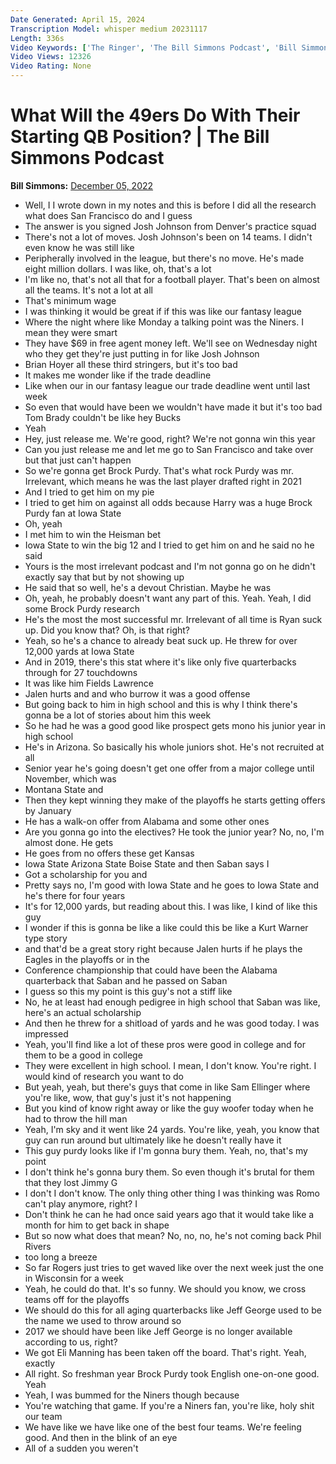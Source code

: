 ```yaml
---
Date Generated: April 15, 2024
Transcription Model: whisper medium 20231117
Length: 336s
Video Keywords: ['The Ringer', 'The Bill Simmons Podcast', 'Bill Simmons Show', 'Bill Simmons', 'NFL Podcast', 'NFL Show', 'Football Podcast', 'Football Show', 'San Francisco 49ers', '49ers Football', 'Jimmy Garoppolo', 'Brock Purdy', 'NFL Quarterback', 'National Football League', 'Deebo Samuel', 'Christian McCaffrey', 'NFC West', 'Kyle Shanahan']
Video Views: 12326
Video Rating: None
---
```


# What Will the 49ers Do With Their Starting QB Position? | The Bill Simmons Podcast
**Bill Simmons:** [December 05, 2022](https://www.youtube.com/watch?v=5gvMAD_NRYg)
*  Well, I I wrote down in my notes and this is before I did all the research what does San Francisco do and I guess
*  The answer is you signed Josh Johnson from Denver's practice squad
*  There's not a lot of moves. Josh Johnson's been on 14 teams. I didn't even know he was still like
*  Peripherally involved in the league, but there's no move. He's made eight million dollars. I was like, oh, that's a lot
*  I'm like no, that's not all that for a football player. That's been on almost all the teams. It's not a lot at all
*  That's minimum wage
*  I was thinking it would be great if if this was like our fantasy league
*  Where the night where like Monday a talking point was the Niners. I mean they were smart
*  They have $69 in free agent money left. We'll see on Wednesday night who they get they're just putting in for like Josh Johnson
*  Brian Hoyer all these third stringers, but it's too bad
*  It makes me wonder like if the trade deadline
*  Like when our in our fantasy league our trade deadline went until last week
*  So even that would have been we wouldn't have made it but it's too bad Tom Brady couldn't be like hey Bucks
*  Yeah
*  Hey, just release me. We're good, right? We're not gonna win this year
*  Can you just release me and let me go to San Francisco and take over but that just can't happen
*  So we're gonna get Brock Purdy. That's what rock Purdy was mr. Irrelevant, which means he was the last player drafted right in 2021
*  And I tried to get him on my pie
*  I tried to get him on against all odds because Harry was a huge Brock Purdy fan at Iowa State
*  Oh, yeah
*  I met him to win the Heisman bet
*  Iowa State to win the big 12 and I tried to get him on and he said no he said
*  Yours is the most irrelevant podcast and I'm not gonna go on he didn't exactly say that but by not showing up
*  He said that so well, he's a devout Christian. Maybe he was
*  Oh, yeah, he probably doesn't want any part of this. Yeah. Yeah, I did some Brock Purdy research
*  He's the most the most successful mr. Irrelevant of all time is Ryan suck up. Did you know that? Oh, is that right?
*  Yeah, so he's a chance to already beat suck up. He threw for over 12,000 yards at Iowa State
*  And in 2019, there's this stat where it's like only five quarterbacks through for 27 touchdowns
*  It was like him Fields Lawrence
*  Jalen hurts and and who burrow it was a good offense
*  But going back to him in high school and this is why I think there's gonna be a lot of stories about him this week
*  So he had he was a good good like prospect gets mono his junior year in high school
*  He's in Arizona. So basically his whole juniors shot. He's not recruited at all
*  Senior year he's going doesn't get one offer from a major college until November, which was
*  Montana State and
*  Then they kept winning they make of the playoffs he starts getting offers by January
*  He has a walk-on offer from Alabama and some other ones
*  Are you gonna go into the electives? He took the junior year? No, no, I'm almost done. He gets
*  He goes from no offers these get Kansas
*  Iowa State Arizona State Boise State and then Saban says I
*  Got a scholarship for you and
*  Pretty says no, I'm good with Iowa State and he goes to Iowa State and he's there for four years
*  It's for 12,000 yards, but reading about this. I was like, I kind of like this guy
*  I wonder if this is gonna be like a like could this be like a Kurt Warner type story
*  and that'd be a great story right because Jalen hurts if he plays the Eagles in the playoffs or in the
*  Conference championship that could have been the Alabama quarterback that Saban and he passed on Saban
*  I guess so this my point is this guy's not a stiff like
*  No, he at least had enough pedigree in high school that Saban was like, here's an actual scholarship
*  And then he threw for a shitload of yards and he was good today. I was impressed
*  Yeah, you'll find like a lot of these pros were good in college and for them to be a good in college
*  They were excellent in high school. I mean, I don't know. You're right. I would kind of research you want to do
*  But yeah, yeah, but there's guys that come in like Sam Ellinger where you're like, wow, that guy's just it's not happening
*  But you kind of know right away or like the guy woofer today when he had to throw the hill man
*  Yeah, I'm sky and it went like 24 yards. You're like, yeah, you know that guy can run around but ultimately like he doesn't really have it
*  This guy purdy looks like if I'm gonna bury them. Yeah, no, that's my point
*  I don't think he's gonna bury them. So even though it's brutal for them that they lost Jimmy G
*  I don't I don't know. The only thing other thing I was thinking was Romo can't play anymore, right? I
*  Don't think he can he had once said years ago that it would take like a month for him to get back in shape
*  But so now what does that mean? No, no, no, he's not coming back Phil Rivers
*  too long a breeze
*  So far Rogers just tries to get waved like over the next week just the one in Wisconsin for a week
*  Yeah, he could do that. It's so funny. We should you know, we cross teams off for the playoffs
*  We should do this for all aging quarterbacks like Jeff George used to be the name we used to throw around so
*  2017 we should have been like Jeff George is no longer available according to us, right?
*  We got Eli Manning has been taken off the board. That's right. Yeah, exactly
*  All right. So freshman year Brock Purdy took English one-on-one good. Yeah
*  Yeah, I was bummed for the Niners though because
*  You're watching that game. If you're a Niners fan, you're like, holy shit our team
*  We have like we have like one of the best four teams. We're feeling good. And then in the blink of an eye
*  All of a sudden you weren't
